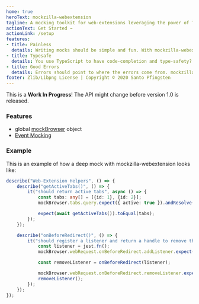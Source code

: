 ```yaml
---
home: true
heroText: mockzilla-webextension
tagline: A mocking toolkit for web-extensions leveraging the power of TypeScript to enhance your jest experience.
actionText: Get Started →
actionLink: /setup
features:
- title: Painless
  details: Writing mocks should be simple and fun. With mockzilla-webextension you can skip writing manual mocks of the browser API and focus on writing tests.
- title: Typesafe
  details: You use TypeScript to have code-completion and type-safety? Great! mockzilla-webextension uses the types from @types/webextension-polyfill to ensure a pleasant experience!
- title: Good Errors
  details: Errors should point to where the errors come from. mockzilla will give you hints on where you expected calls and where they actually happened.
footer: Zlib/Libpng License | Copyright © 2020 Santo Pfingsten
---
```


This is a **Work In Progress**! The API might change before version 1.0 is released.

### Features

- global [mockBrowser](browser.md) object
- [Event Mocking](mock-event.md)

### Example

This is an example of how a deep mock with mockzilla-webextension looks like:

```TypeScript
describe("Web-Extension Helpers", () => {
    describe("getActiveTabs()", () => {
        it("should return active tabs", async () => {
            const tabs: any[] = [{id: 1}, {id: 2}];
            mockBrowser.tabs.query.expect({ active: true }).andResolve(tabs);

            expect(await getActiveTabs()).toEqual(tabs);
        });
    });

    describe("onBeforeRedirect()", () => {
        it("should register a listener and return a handle to remove the listener again", () => {
            const listener = jest.fn();
            mockBrowser.webRequest.onBeforeRedirect.addListener.expect(listener, expect.anything());

            const removeListener = onBeforeRedirect(listener);

            mockBrowser.webRequest.onBeforeRedirect.removeListener.expect(listener);
            removeListener();
        });
    });
});
```
